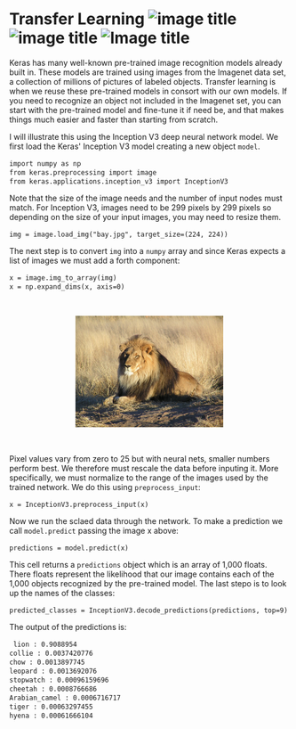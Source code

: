 # Transfer Learning ![image title](https://img.shields.io/badge/python-v3.6-green.svg) ![image title](https://img.shields.io/badge/keras-v2.1.5-red.svg) ![Image title](https://img.shields.io/badge/numpy-1.14.2-green.svg)


Keras has many well-known pre-trained image recognition models already built in. These models are trained using images from the Imagenet data set, a collection of millions of pictures of labeled objects. Transfer learning is when we reuse these pre-trained models in consort with our own models. If you need to recognize an object not included in the Imagenet set, you can start with the pre-trained model and fine-tune it if need be, and that makes things much easier and faster than starting from scratch. 

I will illustrate this using the Inception V3 deep neural network model. We first load the Keras' Inception V3 model creating a new object `model`. 
```
import numpy as np
from keras.preprocessing import image
from keras.applications.inception_v3 import InceptionV3
```
Note that the size of the image needs and the number of input nodes must match. For Inception V3, images need to be 299 pixels by 299 pixels so depending on the size of your input images, you may need to resize them.
```
img = image.load_img("bay.jpg", target_size=(224, 224))
```
The next step is to convert `img` into a `numpy` array and since Keras expects a list of images we must add a forth component:

```
x = image.img_to_array(img)
x = np.expand_dims(x, axis=0)
```

<br>
<p align="center">
  <img src="lionNN.jpg",width="150" height="200">
</p>
<br>

Pixel values vary from zero to 25 but with neural nets, smaller numbers perform best. We therefore must rescale the data before inputing it. More specifically, we must normalize to the range of the images used by the trained network. We do this using `preprocess_input`:
```
x = InceptionV3.preprocess_input(x)
```
Now we run the sclaed data through the network. To make a prediction we call `model.predict` passing the image x above:
```
predictions = model.predict(x)
```
This cell returns a `predictions` object which is an array of 1,000 floats. There floats represent the likelihood that our image contains each of the 1,000 objects recognized by the pre-trained model. The last stepo is to look up the names of the classes:
```
predicted_classes = InceptionV3.decode_predictions(predictions, top=9)
```
The output of the predictions is:
```
 lion : 0.9088954
collie : 0.0037420776
chow : 0.0013897745
leopard : 0.0013692076
stopwatch : 0.00096159696
cheetah : 0.0008766686
Arabian_camel : 0.0006716717
tiger : 0.00063297455
hyena : 0.00061666104
 ```
